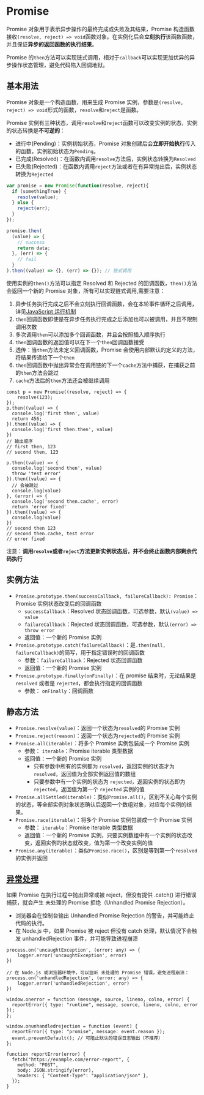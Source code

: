 # Promise

Promise 对象用于表示异步操作的最终完成或失败及其结果，Promise 构造函数接收`(resolve, reject) => void`函数对象。在实例化后会**立刻执行**该函数函数，并且保证**异步的返回函数的执行结果**。

Promise 的`then`方法可以实现链式调用，相对于`callback`可以实现更加优异的异步操作状态管理，避免代码陷入回调地狱。

## 基本用法

Promise 对象是一个构造函数，用来生成 Promise 实例，参数是`(resolve, reject) => void`形式的函数，`resolve`和`reject`是函数。

Promise 实例有三种状态，调用`resolve`和`reject`函数可以改变实例的状态，实例的状态转换是**不可逆的**：

- 进行中(Pending)：实例初始状态，Promise 对象创建后会**立即开始执行**传入的函数，实例初始状态为`Pending`。
- 已完成(Resolved)：在函数内调用`resolve`方法后，实例状态转换为`Resolved`
- 已失败(Rejected)：在函数内调用`reject`方法或者在有异常抛出后，实例状态转换为`Rejected`

```JavaScript
var promise = new Promise(function(resolve, reject){
  if (somethingTrue) {
    resolve(value);
  } else {
    reject(err);
  }
});

promise.then(
  (value) => {
    // success
    return data;
  }, (err) => {
    // fail
  }
).then((value) => {}, (err) => {}); // 链式调用
```

使用实例的`then()`方法可以指定 Resolved 和 Rejected 的回调函数，`then()`方法会返回一个新的 Promise 对象，所有可以实现链式调用,需要注意：

1. 异步任务执行完成之后不会立刻执行回调函数，会在本轮事件循环之后调用，详见[JavaScript 运行机制](../02.Core/05-运行机制.md)
2. `then`回调函数即使是在异步任务执行完成之后添加也可以被调用，并且不限制调用次数
3. 多次调用`then`可以添加多个回调函数，并且会按照插入顺序执行
4. `then`回调函数的返回值可以在下一个`then`回调函数接受
5. 透传：当`then`方法未定义回调函数，Promise 会使用内部默认的定义的方法，将结果传递给下一个`then`
6. `then`回调函数中抛出异常会在调用链的下一个`cache`方法中捕获，在捕获之前的`then`方法会跳过
7. `cache`方法后的`then`方法还会被继续调用

```JS
const p = new Promise((resolve, reject) => {
    resolve(123);
});
p.then((value) => {
  console.log('first then', value)
  return 456;
}).then((value) => {
  console.log('first then.then', value)
})
// 输出顺序
// first then, 123
// second then, 123

p.then((value) => {
  console.log('second then', value)
  throw 'test error'
}).then((value) => {
  // 会被跳过
  console.log(value)
}, (error) => {
  console.log('second then.cache', error)
  return 'error fixed'
}).then((value) => {
  console.log(value)
})
// second then 123
// second then.cache, test error
// error fixed
```

注意：**调用`resolve`或者`reject`方法更新实例状态后，并不会终止函数内部剩余代码执行**

## 实例方法

- `Promise.prototype.then(successCallback, failureCallback): Promise`：Promise 实例状态改变后的回调函数
  - `successCallback`：Resolved 状态回调函数，可选参数，默认`(value) => value`
  - `failureCallback`：Rejected 状态回调函数，可选参数，默认`(error) => throw error`
  - 返回值：一个新的 Promise 实例
- `Promise.prototype.catch(failureCallback)`：是`.then(null, failureCallback)`的简写，用于指定错误时的回调函数
  - 参数：`failureCallback`：Rejected 状态回调函数
  - 返回值：一个新的 Promise 实例
- `Promise.prototype.finally(onFinally)`：在 promise 结束时，无论结果是 `resolved` 或者是 `rejected`，都会执行指定的回调函数
  - 参数： `onFinally`：回调函数

## 静态方法

- `Promise.resolve(value)`：返回一个状态为`resolved`的 Promise 实例
- `Promise.reject(reason)`：返回一个状态为`rejected`的 Promise 实例
- `Promise.all(iterable)`：将多个 Promise 实例包装成一个 Promise 实例
  - 参数： `iterable`：Promise iterable 类型数据
  - 返回值：一个新的 Promise 实例
    - 只有参数中所有的实例都为 `resolved`，返回实例的状态才为 `resolved`，返回值为全部实例返回值的数组
    - 只要参数中有一个实例的状态为 `rejected`，返回实例的状态即为 `rejected`，返回值为第一个 `rejected` 实例的值
- `Promise.allSettled(iterable)`：类似`Promise.all()`，区别不关心每个实例的状态，等全部实例对象状态确认后返回一个数组对象，对应每个实例的结果。
- `Promise.race(iterable)`：将多个 Promise 实例包装成一个 Promise 实例
  - 参数： `iterable`：Promise iterable 类型数据
  - 返回值：一个新的 Promise 实例，只要实例数组中有一个实例的状态改变，返回实例的状态就改变，值为第一个改变实例的值
- `Promise.any(iterable)`：类似`Promise.race()`，区别是等到第一个`resolved`的实例并返回

## [异常处理](../02.Core/06-异常处理.md)

如果 Promise 在执行过程中抛出异常或被 reject，但没有提供 .catch() 进行错误捕获，就会产生 未处理的 Promise 拒绝（Unhandled Promise Rejection）。

- 浏览器会在控制台输出 Unhandled Promise Rejection 的警告，并可能终止代码的执行。
- 在 Node.js 中，如果 Promise 被 reject 但没有 catch 处理，默认情况下会触发 unhandledRejection 事件，并可能导致进程崩溃

```JS
process.on('uncaughtException', (error: any) => {
    logger.error('uncaughtException', error)
})

// 在 Node.js 或浏览器环境中，可以监听 未处理的 Promise 错误，避免进程崩溃：
process.on('unhandledRejection', (error: any) => {
    logger.error('unhandledRejection', error)
})
```

```JS
window.onerror = function (message, source, lineno, colno, error) {
  reportError({ type: "runtime", message, source, lineno, colno, error });
};

window.onunhandledrejection = function (event) {
  reportError({ type: "promise", message: event.reason });
  event.preventDefault(); // 可阻止默认的错误日志输出（不推荐）
};

function reportError(error) {
  fetch("https://example.com/error-report", {
    method: "POST",
    body: JSON.stringify(error),
    headers: { "Content-Type": "application/json" },
  });
}
```
